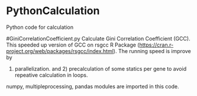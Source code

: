 # PythonCalculation
Python code for calculation

#GiniCorrelationCoefficient.py
Calculate Gini Correlation Coefficient (GCC). This speeded up version of GCC on rsgcc R Package 
(https://cran.r-project.org/web/packages/rsgcc/index.html). The running speed is improve by 
1) parallelization. and 2) precalculation of some statics per gene to avoid repeative calculation in loops.

numpy, multipleprocessing, pandas modules are imported in this code.



